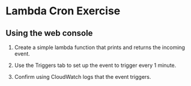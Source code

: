 # Lambda Cron Exercise

## Using the web console

1. Create a simple lambda function that prints and returns the incoming event.

2. Use the Triggers tab to set up the event to trigger every 1 minute.

3. Confirm using CloudWatch logs that the event triggers.


